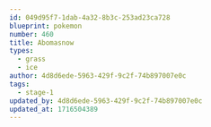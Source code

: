 ```yaml
---
id: 049d95f7-1dab-4a32-8b3c-253ad23ca728
blueprint: pokemon
number: 460
title: Abomasnow
types:
  - grass
  - ice
author: 4d8d6ede-5963-429f-9c2f-74b897007e0c
tags:
  - stage-1
updated_by: 4d8d6ede-5963-429f-9c2f-74b897007e0c
updated_at: 1716504389
---
```

